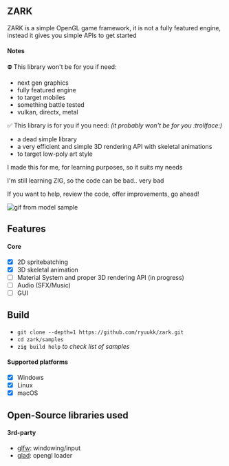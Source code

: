 ## ZARK

ZARK is a simple OpenGL game framework, it is not a fully featured engine, instead it gives you simple APIs to get started

#### Notes


⛔ This library won't be for you if need:

- next gen graphics
- fully featured engine
- to target mobiles
- something battle tested
- vulkan, directx, metal

✅ This library is for you if you need: *(it probably won't be for you :trollface:)*

- a dead simple library
- a very efficient and simple 3D rendering API with skeletal animations
- to target low-poly art style

I made this for me, for learning purposes, so it suits my needs

I'm still learning ZIG, so the code can be bad.. very bad

If you want to help, review the code, offer improvements, go ahead!



![gif from model sample](https://i.imgur.com/mD8KPBg.gif)


## Features

#### Core
- [x] 2D spritebatching
- [x] 3D skeletal animation
- [ ] Material System and proper 3D rendering API (in progress)
- [ ] Audio (SFX/Music)
- [ ] GUI

## Build

- ``git clone --depth=1 https://github.com/ryuukk/zark.git``
- ``cd zark/samples``
- ``zig build help`` *to check list of samples*


#### Supported platforms
- [x] Windows
- [x] Linux
- [x] macOS

## Open-Source libraries used

#### 3rd-party

- [glfw](https://github.com/glfw/glfw): windowing/input
- [glad](https://github.com/Dav1dde/glad): opengl loader
